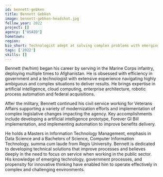 ```yaml
---
id: bennett-gebken
title: Bennett Gebken
image: bennett-gebken-headshot.jpg
fellow_year: 2022
project: []
agency: ["USAID"]
hometown: 
region: 
bio_short: Technologist adept at solving complex problems with emerging technology.
tags: ['2022']
skills: []
---
```


Bennett (he/him) began his career by serving in the Marine Corps infantry, deploying multiple times to Afghanistan. He is obsessed with efficiency in government and a technologist with extensive experience navigating highly ambiguous and complex situations to deliver results. He brings expertise in artificial intelligence, cloud computing, enterprise architecture, robotic process automation and federal acquisitions.

After the military, Bennett continued his civil service working for Veterans Affairs supporting a variety of modernization efforts and implementation of complex legislative changes impacting the agency. Key accomplishments include developing a artificial intelligence prototype, Forever GI Bill implementation, and implementing automation to improve benefits delivery.

He holds a Masters in Information Technology Management, emphasis in Data Science and a Bachelors of Science, Computer Information Technology, summa cum laude from Regis University. Bennett is dedicated to developing technical solutions that improve processes and believes deeply in the need to focus on service when working in the public sector. His knowledge of emerging technology, government processes, and propensity for innovative thinking have enabled him to operate effectively in complex and challenging environments.
